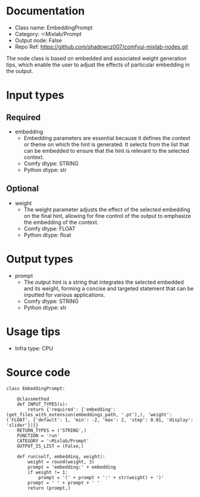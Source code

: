 # Documentation
- Class name: EmbeddingPrompt
- Category: ♾️Mixlab/Prompt
- Output node: False
- Repo Ref: https://github.com/shadowcz007/comfyui-mixlab-nodes.git

The node class is based on embedded and associated weight generation tips, which enable the user to adjust the effects of particular embedding in the output.

# Input types
## Required
- embedding
    - Embedding parameters are essential because it defines the context or theme on which the hint is generated. It selects from the list that can be embedded to ensure that the hint is relevant to the selected context.
    - Comfy dtype: STRING
    - Python dtype: str
## Optional
- weight
    - The weight parameter adjusts the effect of the selected embedding on the final hint, allowing for fine control of the output to emphasize the embedding of the context.
    - Comfy dtype: FLOAT
    - Python dtype: float

# Output types
- prompt
    - The output hint is a string that integrates the selected embedded and its weight, forming a concise and targeted statement that can be inputted for various applications.
    - Comfy dtype: STRING
    - Python dtype: str

# Usage tips
- Infra type: CPU

# Source code
```
class EmbeddingPrompt:

    @classmethod
    def INPUT_TYPES(s):
        return {'required': {'embedding': (get_files_with_extension(embeddings_path, '.pt'),), 'weight': ('FLOAT', {'default': 1, 'min': -2, 'max': 2, 'step': 0.01, 'display': 'slider'})}}
    RETURN_TYPES = ('STRING',)
    FUNCTION = 'run'
    CATEGORY = '♾️Mixlab/Prompt'
    OUTPUT_IS_LIST = (False,)

    def run(self, embedding, weight):
        weight = round(weight, 3)
        prompt = 'embedding:' + embedding
        if weight != 1:
            prompt = '(' + prompt + ':' + str(weight) + ')'
        prompt = ' ' + prompt + ' '
        return (prompt,)
```